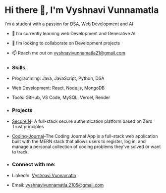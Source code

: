 # Hi there 👋, I'm Vyshnavi Vunnamatla

I'm a student with a passion for  DSA, Web Development and AI
- 🌱 I’m currently learning web Development and Generative AI
- 💞️ I’m looking to collaborate on Development projects
- 📫 Reach me out on vyshnavivunnamatla21@gmail.com
  
- ### Skills
- Programming: Java, JavaScript, Python, DSA
- Web Development: React, Node.js, MongoDB
- Tools: GitHub, VS Code, MySQL, Vercel, Render

- ### Projects
- [SecureIN](https://github.com/VyshnaviVunnamatla/Zero-Trust-Auth-System)- A full-stack secure authentication platform based on Zero Trust principles 
- [Coding-Journal](https://github.com/VyshnaviVunnamatla/Coding-Journal)-The Coding Journal App is a full-stack web application built with the MERN stack that allows users to register, log in, and manage a personal collection of coding problems they’ve solved or want to track. 

- ### Connect with me:
- LinkedIn: [Vyshnavi Vunnamatla](https://www.linkedin.com/in/vyshnavi-vunnamatla-429944256/)
- Email: [vyshnavivunnamatla.2105@gmail.com](mailto:vyshnavivunnamatla.2105@gmail.com)




<!---
VyshnaviVunnamatla/VyshnaviVunnamatla is a ✨ special ✨ repository because its `README.md` (this file) appears on your GitHub profile.
You can click the Preview link to take a look at your changes.
--->
